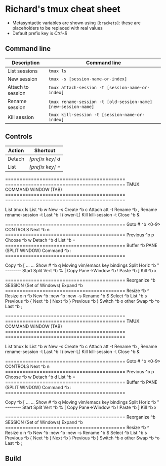 # Richard's tmux cheat sheet

* Metasyntactic variables are shown using `[brackets]`: these are placeholders to
be replaced with real values
* Default prefix key is _Ctrl+B_

## Command line

| Description       | Command line                                                   |
|-------------------|----------------------------------------------------------------|
| List sessions     | `tmux ls`                                                      |
| New session       | `tmux -s [session-name-or-index]`                              |
| Attach to session | `tmux attach-session -t [session-name-or-index]`               |
| Rename session    | `tmux rename-session -t [old-session-name] [new-session-name]` |
| Kill session      | `tmux kill-session -t [session-name-or-index]`                 |

## Controls

| Action | Shortcut  |
|--------|-----------|
| Detach | _[prefix key] d_ |
| List | _[prefix key] =_ |




==========================================          ==========================================
             TMUX COMMAND                                        WINDOW (TAB)
==========================================          ==========================================

List    tmux ls                                     List         ^b w
New          -s <session>                           Create       ^b c
Attach       att -t <session>                       Rename       ^b , <name>
Rename       rename-session -t <old> <new>          Last         ^b l               (lower-L)
Kill         kill-session -t <session>              Close        ^b &

==========================================          Goto #       ^b <0-9>
             CONTROLS                               Next         ^b n
==========================================          Previous     ^b p
                                                    Choose       ^b w <name>
Detach       ^b d
List         ^b =                                   ==========================================
Buffer       ^b <PgUpDn>                                         PANE (SPLIT WINDOW)
Command      ^b : <command>                         ==========================================

Copy         ^b [ ... <space> ... <enter>           Show #       ^b q
 Moving         vim/emacs key bindings              Split Horiz  ^b "                --------
 Start          <space>                             Split Vert   ^b %                   |
 Copy           <enter>                             Pane->Window ^b !
Paste        ^b ]                                   Kill         ^b x

==========================================          Reorganize   ^b <space>
             SESSION (Set of Windows)               Expand       ^b <alt><arrow>
==========================================          Resize       ^b ^<arrow>
                                                    Resize x n   ^b <n> <arrow>
New          ^b :new     ^b :new -s <name>
Rename       ^b $                                   Select       ^b <arrow>
List         ^b s                                   Previous     ^b {
Next         ^b (                                   Next         ^b }
Previous     ^b )                                   Switch       ^b o                  other
                                                    Swap         ^b ^o
                                                    Last         ^b ;



==========================================          ==========================================
             TMUX COMMAND                                        WINDOW (TAB)
==========================================          ==========================================

List    tmux ls                                     List         ^b w
New          -s <session>                           Create       ^b c
Attach       att -t <session>                       Rename       ^b , <name>
Rename       rename-session -t <old> <new>          Last         ^b l               (lower-L)
Kill         kill-session -t <session>              Close        ^b &

==========================================          Goto #       ^b <0-9>
             CONTROLS                               Next         ^b n
==========================================          Previous     ^b p
                                                    Choose       ^b w <name>
Detach       ^b d
List         ^b =                                   ==========================================
Buffer       ^b <PgUpDn>                                         PANE (SPLIT WINDOW)
Command      ^b : <command>                         ==========================================

Copy         ^b [ ... <space> ... <enter>           Show #       ^b q
 Moving         vim/emacs key bindings              Split Horiz  ^b "                --------
 Start          <space>                             Split Vert   ^b %                   |
 Copy           <enter>                             Pane->Window ^b !
Paste        ^b ]                                   Kill         ^b x

==========================================          Reorganize   ^b <space>
             SESSION (Set of Windows)               Expand       ^b <alt><arrow>
==========================================          Resize       ^b ^<arrow>
                                                    Resize x n   ^b <n> <arrow>
New          ^b :new     ^b :new -s <name>
Rename       ^b $                                   Select       ^b <arrow>
List         ^b s                                   Previous     ^b {
Next         ^b (                                   Next         ^b }
Previous     ^b )                                   Switch       ^b o                  other
                                                    Swap         ^b ^o
                                                    Last         ^b ;


## Build
